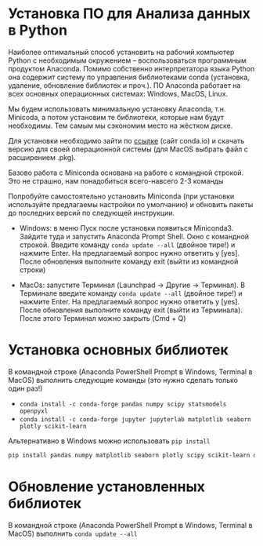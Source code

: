 # Установка ПО для Анализа данных в Python

Наиболее оптимальный способ установить на рабочий компьютер Python с необходимым окружением – воспользоваться программным продуктом Anaconda. Помимо собственно интерпретатора языка Python она содержит систему по управления библиотеками conda (установка, удаление, обновление библиотек и проч.). ПО Anaconda работает на всех основных операционных системах: Windows, MacOS, Linux.

Мы будем использовать минимальную установку Anaconda, т.н. Minicoda, а потом установим те библиотеки, которые нам будут необходимы. Тем самым мы сэкономим место на жёстком диске.

Для установки необходимо зайти по [ссылке](https://docs.conda.io/projects/miniconda/en/latest/) (сайт conda.io) и скачать версию для своей операционной системы (для MacOS выбрать файл с расширением .pkg). 

Базово работа с Miniconda основана на работе с командной строкой. Это не страшно, нам понадобиться всего-навсего 2-3 команды

Попробуйте самостоятельно установить Miniconda (при установки используйте предлагаемы настройки по умолчанию) и обновить пакеты до последних версий по следующей инструкции.

* Windows: в меню Пуск после установки появиться Miniconda3. Зайдите туда и запустить Anaconda Prompt Shell. Окно с командной строкой. Введите команду `conda update --all` (двойное тире!) и нажмите Enter. На предлагаемый вопрос нужно ответить y [yes]. После обновления выполните команду exit (выйти из командной строки)

* MacOs: запустите Терминал (Launchpad -> Другие -> Терминал). В Терминале введите команду `conda update --all` (двойное тире!) и нажмите Enter. На предлагаемый вопрос нужно ответить y [yes]. После обновления выполните команду exit (выйти из Терминала). После этого Терминал можно закрыть (Cmd + Q)

# Установка основных библиотек

В командной строке (Anaconda PowerShell Prompt в Windows, Terminal в MacOS) выполнить следующие команды (это нужно сделать только один раз!)

- `conda install -c conda-forge pandas numpy scipy statsmodels openpyxl`
- `conda install -c conda-forge jupyter jupyterlab matplotlib seaborn plotly scikit-learn`

Альтернативно в Windows можно использовать `pip install`

```bash
pip install pandas numpy matplotlib seaborn plotly scipy scikit-learn openpyxl jupyterlab
```

# Обновление установленных библиотек

В командной строке (Anaconda PowerShell Prompt в Windows, Terminal в MacOS) выполнить `conda update --all`
